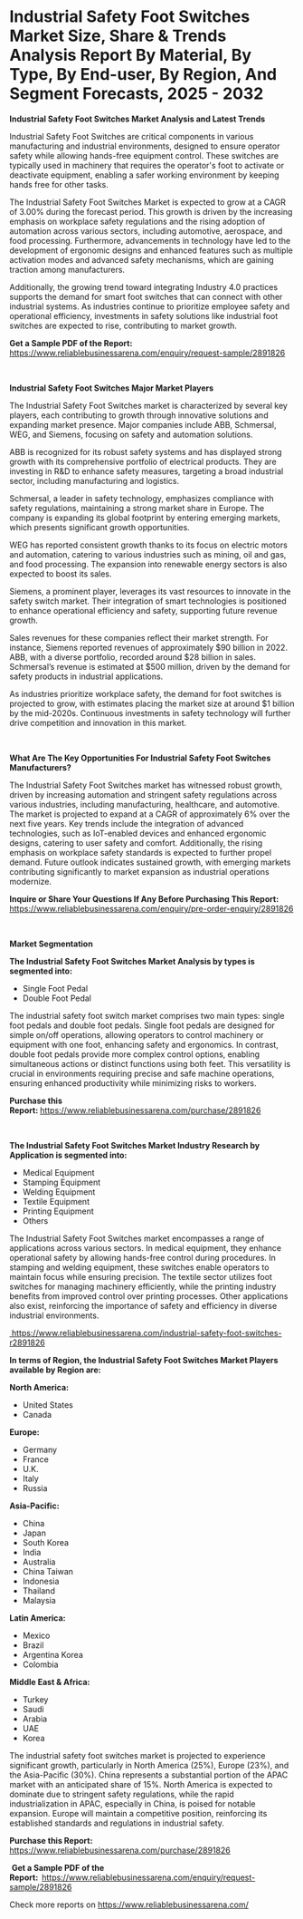 <p><h1>Industrial Safety Foot Switches Market Size, Share & Trends Analysis Report By Material, By Type, By End-user, By Region, And Segment Forecasts, 2025 - 2032</h1></p><p><strong>Industrial Safety Foot Switches Market Analysis and Latest Trends</strong></p>
<p><p>Industrial Safety Foot Switches are critical components in various manufacturing and industrial environments, designed to ensure operator safety while allowing hands-free equipment control. These switches are typically used in machinery that requires the operator's foot to activate or deactivate equipment, enabling a safer working environment by keeping hands free for other tasks.</p><p>The Industrial Safety Foot Switches Market is expected to grow at a CAGR of 3.00% during the forecast period. This growth is driven by the increasing emphasis on workplace safety regulations and the rising adoption of automation across various sectors, including automotive, aerospace, and food processing. Furthermore, advancements in technology have led to the development of ergonomic designs and enhanced features such as multiple activation modes and advanced safety mechanisms, which are gaining traction among manufacturers.</p><p>Additionally, the growing trend toward integrating Industry 4.0 practices supports the demand for smart foot switches that can connect with other industrial systems. As industries continue to prioritize employee safety and operational efficiency, investments in safety solutions like industrial foot switches are expected to rise, contributing to market growth.</p></p>
<p><strong>Get a Sample PDF of the Report:&nbsp;</strong> <a href="https://www.reliablebusinessarena.com/enquiry/request-sample/2891826?utm_campaign=2206&utm_medium=2&utm_source=Github&utm_content=ia&utm_term=14032025&utm_id=industrial-safety-foot-switches">https://www.reliablebusinessarena.com/enquiry/request-sample/2891826</a></p>
<p>&nbsp;</p>
<p><strong>Industrial Safety Foot Switches Major Market Players</strong></p>
<p><p>The Industrial Safety Foot Switches market is characterized by several key players, each contributing to growth through innovative solutions and expanding market presence. Major companies include ABB, Schmersal, WEG, and Siemens, focusing on safety and automation solutions.</p><p>ABB is recognized for its robust safety systems and has displayed strong growth with its comprehensive portfolio of electrical products. They are investing in R&D to enhance safety measures, targeting a broad industrial sector, including manufacturing and logistics.</p><p>Schmersal, a leader in safety technology, emphasizes compliance with safety regulations, maintaining a strong market share in Europe. The company is expanding its global footprint by entering emerging markets, which presents significant growth opportunities.</p><p>WEG has reported consistent growth thanks to its focus on electric motors and automation, catering to various industries such as mining, oil and gas, and food processing. The expansion into renewable energy sectors is also expected to boost its sales.</p><p>Siemens, a prominent player, leverages its vast resources to innovate in the safety switch market. Their integration of smart technologies is positioned to enhance operational efficiency and safety, supporting future revenue growth.</p><p>Sales revenues for these companies reflect their market strength. For instance, Siemens reported revenues of approximately $90 billion in 2022. ABB, with a diverse portfolio, recorded around $28 billion in sales. Schmersal’s revenue is estimated at $500 million, driven by the demand for safety products in industrial applications.</p><p>As industries prioritize workplace safety, the demand for foot switches is projected to grow, with estimates placing the market size at around $1 billion by the mid-2020s. Continuous investments in safety technology will further drive competition and innovation in this market.</p></p>
<p>&nbsp;</p>
<p><strong>What Are The Key Opportunities For Industrial Safety Foot Switches Manufacturers?</strong></p>
<p><p>The Industrial Safety Foot Switches market has witnessed robust growth, driven by increasing automation and stringent safety regulations across various industries, including manufacturing, healthcare, and automotive. The market is projected to expand at a CAGR of approximately 6% over the next five years. Key trends include the integration of advanced technologies, such as IoT-enabled devices and enhanced ergonomic designs, catering to user safety and comfort. Additionally, the rising emphasis on workplace safety standards is expected to further propel demand. Future outlook indicates sustained growth, with emerging markets contributing significantly to market expansion as industrial operations modernize.</p></p>
<p><strong>Inquire or Share Your Questions If Any Before Purchasing This Report:</strong> <a href="https://www.reliablebusinessarena.com/enquiry/pre-order-enquiry/2891826?utm_campaign=2206&utm_medium=2&utm_source=Github&utm_content=ia&utm_term=14032025&utm_id=industrial-safety-foot-switches">https://www.reliablebusinessarena.com/enquiry/pre-order-enquiry/2891826</a></p>
<p>&nbsp;</p>
<p><strong>Market Segmentation</strong></p>
<p><strong>The Industrial Safety Foot Switches Market Analysis by types is segmented into:</strong></p>
<p><ul><li>Single Foot Pedal</li><li>Double Foot Pedal</li></ul></p>
<p><p>The industrial safety foot switch market comprises two main types: single foot pedals and double foot pedals. Single foot pedals are designed for simple on/off operations, allowing operators to control machinery or equipment with one foot, enhancing safety and ergonomics. In contrast, double foot pedals provide more complex control options, enabling simultaneous actions or distinct functions using both feet. This versatility is crucial in environments requiring precise and safe machine operations, ensuring enhanced productivity while minimizing risks to workers.</p></p>
<p><strong>Purchase this Report:&nbsp;</strong><a href="https://www.reliablebusinessarena.com/purchase/2891826?utm_campaign=2206&utm_medium=2&utm_source=Github&utm_content=ia&utm_term=14032025&utm_id=industrial-safety-foot-switches">https://www.reliablebusinessarena.com/purchase/2891826</a></p>
<p>&nbsp;</p>
<p><strong>The Industrial Safety Foot Switches Market Industry Research by Application is segmented into:</strong></p>
<p><ul><li>Medical Equipment</li><li>Stamping Equipment</li><li>Welding Equipment</li><li>Textile Equipment</li><li>Printing Equipment</li><li>Others</li></ul></p>
<p><p>The Industrial Safety Foot Switches market encompasses a range of applications across various sectors. In medical equipment, they enhance operational safety by allowing hands-free control during procedures. In stamping and welding equipment, these switches enable operators to maintain focus while ensuring precision. The textile sector utilizes foot switches for managing machinery efficiently, while the printing industry benefits from improved control over printing processes. Other applications also exist, reinforcing the importance of safety and efficiency in diverse industrial environments.</p></p>
<p><a href="https://www.reliablebusinessarena.com/industrial-safety-foot-switches-r2891826?utm_campaign=2206&utm_medium=2&utm_source=Github&utm_content=ia&utm_term=14032025&utm_id=industrial-safety-foot-switches">&nbsp;https://www.reliablebusinessarena.com/industrial-safety-foot-switches-r2891826</a></p>
<p><strong>In terms of Region, the Industrial Safety Foot Switches Market Players available by Region are:</strong></p>
<p>
    <p> <strong> North America: </strong>
        <ul>
            <li>United States</li>
            <li>Canada</li>
        </ul>
        </p> 
    <p> <strong> Europe: </strong>
        <ul>
            <li>Germany</li>
            <li>France</li>
            <li>U.K.</li>
            <li>Italy</li>
            <li>Russia</li>
        </ul>
        </p> 
    <p> <strong> Asia-Pacific: </strong>
        <ul>
            <li>China</li>
            <li>Japan</li>
            <li>South Korea</li>
            <li>India</li>
            <li>Australia</li>
            <li>China Taiwan</li>
            <li>Indonesia</li>
            <li>Thailand</li>
            <li>Malaysia</li>
        </ul>
        </p> 
    <p> <strong> Latin America: </strong>
        <ul>
            <li>Mexico</li>
            <li>Brazil</li>
            <li>Argentina Korea</li>
            <li>Colombia</li>
        </ul>
        </p> 
    <p> <strong> Middle East & Africa: </strong>
        <ul>
            <li>Turkey</li>
            <li>Saudi</li>
            <li>Arabia</li>
            <li>UAE</li>
            <li>Korea</li>
        </ul>
    </p>
    </p>
<p><p>The industrial safety foot switches market is projected to experience significant growth, particularly in North America (25%), Europe (23%), and the Asia-Pacific (30%). China represents a substantial portion of the APAC market with an anticipated share of 15%. North America is expected to dominate due to stringent safety regulations, while the rapid industrialization in APAC, especially in China, is poised for notable expansion. Europe will maintain a competitive position, reinforcing its established standards and regulations in industrial safety.</p></p>
<p><strong>Purchase this Report: </strong><a href="https://www.reliablebusinessarena.com/purchase/2891826?utm_campaign=2206&utm_medium=2&utm_source=Github&utm_content=ia&utm_term=14032025&utm_id=industrial-safety-foot-switches">https://www.reliablebusinessarena.com/purchase/2891826</a></p>
<p>&nbsp;<strong>Get a Sample PDF of the Report:&nbsp;&nbsp;</strong><a href="https://www.reliablebusinessarena.com/enquiry/request-sample/2891826?utm_campaign=2206&utm_medium=2&utm_source=Github&utm_content=ia&utm_term=14032025&utm_id=industrial-safety-foot-switches">https://www.reliablebusinessarena.com/enquiry/request-sample/2891826</a></p>
<p><strong></strong></p>
<p>Check more reports on <a href="https://www.reliablebusinessarena.com/?utm_campaign=2206&utm_medium=2&utm_source=Github&utm_content=ia&utm_term=14032025&utm_id=industrial-safety-foot-switches">https://www.reliablebusinessarena.com/</a></p>